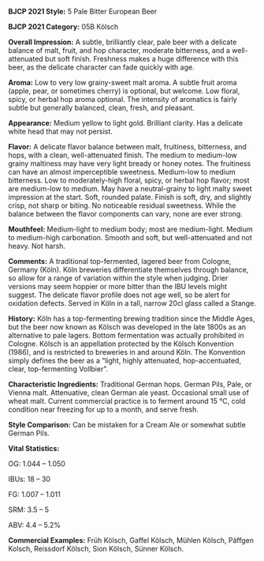 <b>BJCP 2021 Style:</b> 5 Pale Bitter European Beer

<b>BJCP 2021 Category:</b> 05B Kölsch

<b>Overall Impression:</b> A subtle, brilliantly clear, pale beer
with a delicate balance of malt, fruit, and hop character,
moderate bitterness, and a well-attenuated but soft finish.
Freshness makes a huge difference with this beer, as the
delicate character can fade quickly with age.

<b>Aroma:</b> Low to very low grainy-sweet malt aroma. A subtle
fruit aroma (apple, pear, or sometimes cherry) is optional, but
welcome. Low floral, spicy, or herbal hop aroma optional. The
intensity of aromatics is fairly subtle but generally balanced,
clean, fresh, and pleasant.

<b>Appearance:</b> Medium yellow to light gold. Brilliant clarity.
Has a delicate white head that may not persist.

<b>Flavor:</b> A delicate flavor balance between malt, fruitiness,
bitterness, and hops, with a clean, well-attenuated finish. The
medium to medium-low grainy maltiness may have very light
bready or honey notes. The fruitiness can have an almost
imperceptible sweetness. Medium-low to medium bitterness.
Low to moderately-high floral, spicy, or herbal hop flavor; most
are medium-low to medium. May have a neutral-grainy to light
malty sweet impression at the start. Soft, rounded palate.
Finish is soft, dry, and slightly crisp, not sharp or biting. No
noticeable residual sweetness. While the balance between the
flavor components can vary, none are ever strong.

<b>Mouthfeel:</b> Medium-light to medium body; most are
medium-light. Medium to medium-high carbonation. Smooth
and soft, but well-attenuated and not heavy. Not harsh.

<b>Comments:</b> A traditional top-fermented, lagered beer from
Cologne, Germany (Köln). Köln breweries differentiate
themselves through balance, so allow for a range of variation
within the style when judging. Drier versions may seem
hoppier or more bitter than the IBU levels might suggest. The
delicate flavor profile does not age well, so be alert for
oxidation defects. Served in Köln in a tall, narrow 20cl glass
called a Stange.

<b>History:</b> Köln has a top-fermenting brewing tradition since
the Middle Ages, but the beer now known as Kölsch was
developed in the late 1800s as an alternative to pale lagers.
Bottom fermentation was actually prohibited in Cologne.
Kölsch is an appellation protected by the Kölsch Konvention
(1986), and is restricted to breweries in and around Köln. The
Konvention simply defines the beer as a “light, highly
attenuated, hop-accentuated, clear, top-fermenting Vollbier”.

<b>Characteristic Ingredients:</b> Traditional German hops.
German Pils, Pale, or Vienna malt. Attenuative, clean German
ale yeast. Occasional small use of wheat malt. Current
commercial practice is to ferment around 15 °C, cold condition
near freezing for up to a month, and serve fresh.

<b>Style Comparison:</b> Can be mistaken for a Cream Ale or
somewhat subtle German Pils.

<b>Vital Statistics:</b>

OG: 1.044 – 1.050

IBUs: 18 – 30

FG: 1.007 – 1.011

SRM: 3.5 – 5

ABV: 4.4 – 5.2%

<b>Commercial Examples:</b> Früh Kölsch, Gaffel Kölsch, Mühlen
Kölsch, Päffgen Kolsch, Reissdorf Kölsch, Sion Kölsch, Sünner
Kölsch.
